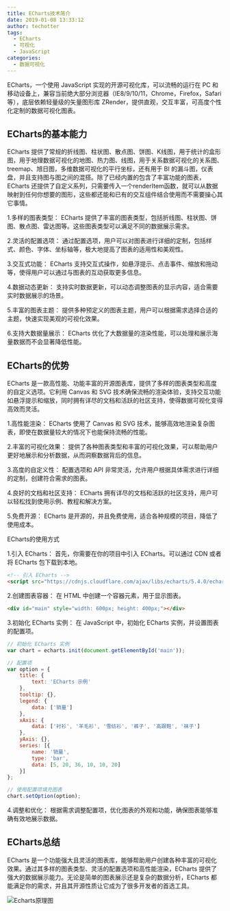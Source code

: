 ```yaml
---
title: ECharts技术简介
date: 2019-01-08 13:33:12
author: techotter
tags:
  - ECharts
  - 可视化
  - JavaScript
categories:
  - 数据可视化
---
```


ECharts，一个使用 JavaScript 实现的开源可视化库，可以流畅的运行在 PC 和移动设备上，兼容当前绝大部分浏览器（IE8/9/10/11，Chrome，Firefox，Safari等），底层依赖轻量级的矢量图形库 ZRender，提供直观，交互丰富，可高度个性化定制的数据可视化图表。

<!-- more -->

## ECharts的基本能力

ECharts 提供了常规的折线图、柱状图、散点图、饼图、K线图，用于统计的盒形图，用于地理数据可视化的地图、热力图、线图，用于关系数据可视化的关系图、treemap、旭日图，多维数据可视化的平行坐标，还有用于 BI 的漏斗图，仪表盘，并且支持图与图之间的混搭。除了已经内置的包含了丰富功能的图表，ECharts 还提供了自定义系列，只需要传入一个renderItem函数，就可以从数据映射到任何你想要的图形，这些都还能和已有的交互组件结合使用而不需要操心其它事情。

1.多样的图表类型：
   ECharts 提供了丰富的图表类型，包括折线图、柱状图、饼图、散点图、雷达图等。这些图表类型可以满足不同的数据展示需求。

2.灵活的配置选项：
   通过配置选项，用户可以对图表进行详细的定制，包括样式、颜色、字体、坐标轴等，极大地提高了图表的适用性和美观性。

3.交互式功能：
   ECharts 支持交互式操作，如悬浮提示、点击事件、缩放和拖动等，使得用户可以通过与图表的互动获取更多信息。

4.数据动态更新：
   支持实时数据更新，可以动态调整图表的显示内容，适合需要实时数据展示的场景。

5.丰富的图表主题：
   提供多种预定义的图表主题，用户可以根据需求选择合适的主题，快速实现美观的可视化效果。

6.支持大数据量展示：
   ECharts 优化了大数据量的渲染性能，可以处理和展示海量数据而不会显著降低性能。

## ECharts的优势

ECharts 是一款高性能、功能丰富的开源图表库，提供了多样的图表类型和高度的自定义选项。它利用 Canvas 和 SVG 技术确保流畅的渲染体验，支持交互功能如悬浮提示和缩放，同时拥有详尽的文档和活跃的社区支持，使得数据可视化变得高效而灵活。

1.高性能渲染：
   ECharts 使用了 Canvas 和 SVG 技术，能够高效地渲染复杂图表，即使在数据量较大的情况下也能保持流畅的性能。

2.丰富的可视化效果：
   提供了各种图表类型和丰富的可视化效果，可以帮助用户更好地展示和分析数据，从而洞察数据背后的信息。

3.高度的自定义性：
   配置选项和 API 非常灵活，允许用户根据具体需求进行详细的定制，创建符合需求的图表。

4.良好的文档和社区支持：
   ECharts 拥有详尽的文档和活跃的社区支持，用户可以轻松找到使用示例、教程和解决方案。

5.免费开源：
   ECharts 是开源的，并且免费使用，适合各种规模的项目，降低了使用成本。

ECharts的使用方式

1.引入 ECharts：
   首先，你需要在你的项目中引入 ECharts。可以通过 CDN 或者将 ECharts 包下载到本地。

   ```html
   <!-- 引入 ECharts -->
   <script src="https://cdnjs.cloudflare.com/ajax/libs/echarts/5.4.0/echarts.min.js"></script>
   ```

2.创建图表容器：
   在 HTML 中创建一个容器元素，用于显示图表。

   ```html
   <div id="main" style="width: 600px; height: 400px;"></div>
   ```

3.初始化 ECharts 实例：
   在 JavaScript 中，初始化 ECharts 实例，并设置图表的配置项。

   ```javascript
   // 初始化 ECharts 实例
   var chart = echarts.init(document.getElementById('main'));

   // 配置项
   var option = {
       title: {
           text: 'ECharts 示例'
       },
       tooltip: {},
       legend: {
           data: ['销量']
       },
       xAxis: {
           data: ['衬衫', '羊毛衫', '雪纺衫', '裤子', '高跟鞋', '袜子']
       },
       yAxis: {},
       series: [{
           name: '销量',
           type: 'bar',
           data: [5, 20, 36, 10, 10, 20]
       }]
   };

   // 使用配置项填充图表
   chart.setOption(option);
   ```

4.调整和优化：
   根据需求调整配置项，优化图表的外观和功能，确保图表能够准确有效地展示数据。

## ECharts总结

ECharts 是一个功能强大且灵活的图表库，能够帮助用户创建各种丰富的可视化效果。通过其多样的图表类型、灵活的配置选项和高性能渲染，ECharts 提供了强大的数据展示能力。无论是简单的图表展示还是复杂的数据分析，ECharts 都能满足你的需求，并且其开源性质让它成为了很多开发者的首选工具。

![Echarts原理图](https://i.ibb.co/5YrftmP/1.png)

